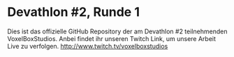 # Devathlon #2, Runde 1
Dies ist das offizielle GitHub Repository der am Devathlon #2 teilnehmenden VoxelBoxStudios. Anbei findet ihr unseren Twitch Link, um unsere Arbeit Live zu verfolgen.
http://www.twitch.tv/voxelboxstudios
